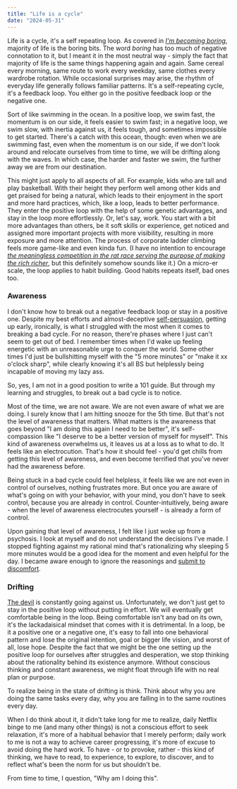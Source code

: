 ```yaml
---
title: "Life is a cycle"
date: "2024-05-31"
---
```



Life is a cycle, it's a self repeating loop. As covered in *[I'm becoming boring](I'm-Becoming-Boring)*, majority of life is the boring bits. The word *boring* has too much of negative connotation to it, but I meant it in the most neutral way - simply the fact that majority of life is the same things happening again and again. Same cereal every morning, same route to work every weekday, same clothes every wardrobe rotation. While occasional surprises may arise, the rhythm of everyday life generally follows familiar patterns. It's a self-repeating cycle, it's a feedback loop. You either go in the positive feedback loop or the negative one.

Sort of like swimming in the ocean. In a positive loop, we swim fast, the momentum is on our side, it feels easier to swim fast; in a negative loop, we swim slow, with inertia against us, it feels tough, and sometimes impossible to get started. There's a catch with this ocean, though: even when we are swimming fast, even when the momentum is on our side, if we don't look around and relocate ourselves from time to time, we will be drifting along with the waves. In which case, the harder and faster we swim, the further away we are from our destination. 

This might just apply to all aspects of all.
For example, kids who are tall and play basketball. With their height they perform well among other kids and get praised for being a natural, which leads to their enjoyment in the sport and more hard practices, which, like a loop, leads to better performance. They enter the positive loop with the help of some genetic advantages, and stay in the loop more effortlessly.
Or,  let's say, work. You start with a bit more advantages than others, be it soft skills or experience, get noticed and assigned more important projects with more visibility, resulting in more exposure and more attention. The process of corporate ladder climbing feels more game-like and even kinda fun. (I have no intention to encourage [*the meaningless competition in the rat race serving the purpose of making the rich richer*](https://www.reddit.com/r/ChineseLanguage/comments/tfdjwd/comment/i0vsg12/?utm_source=share&utm_medium=web3x&utm_name=web3xcss&utm_term=1&utm_content=share_button), but this definitely somehow sounds like it.)
On a micro-er scale, the loop applies to habit building. Good habits repeats itself, bad ones too. 


### Awareness

I don't know how to break out a negative feedback loop or stay in a positive one. Despite my best efforts and almost-deceptive [self-persuasion](mornings-are-underrated), getting up early, ironically, is what I struggled with the most when it comes to breaking a bad cycle. For no reason, there're phases where I just can't seem to get out of bed. I remember times when I'd wake up feeling energetic with an unreasonable urge to conquer the world. Some other times I'd just be bullshitting myself with the "5 more minutes" or "make it xx o'clock sharp", while clearly knowing it's all BS but helplessly being incapable of moving my lazy ass.

So, yes, I am not in a good position to write a 101 guide. But through my learning and struggles, to break out a bad cycle is to notice.

Most of the time, we are not aware. We are not even aware of what we are doing. I surely know that I am hitting snooze for the 5th time. But that's not the level of awareness that matters. What matters is the awareness that goes beyond "I am doing this again I need to be better", it's self-compassion like "I deserve to be a better version of myself for myself". This kind of awareness overwhelms us, it leaves us at a loss as to what to do. It feels like an electrocution. That's how it should feel - you'd get chills from getting this level of awareness, and even become terrified that you've never had the awareness before.

Being stuck in a bad cycle could feel helpless, it feels like we are not even in control of ourselves, nothing frustrates more. But once you are aware of what's going on with your behavior, with your mind, you don't have to seek control, because you are already in control. Counter-intuitively, being aware - when the level of awareness electrocutes yourself - is already a form of control. 

Upon gaining that level of awareness, I felt like I just woke up from a psychosis. I look at myself and do not understand the decisions I've made. I stopped fighting against my rational mind that's rationalizing why sleeping 5 more minutes would be a good idea for the moment and even helpful for the day. I became aware enough to ignore the reasonings and [submit to discomfort](getting-up-early).


### Drifting

[The devil](https://www.amazon.sg/Outwitting-Devil-Secret-Freedom-Success/dp/1469259036) is constantly going against us. Unfortunately, we don't just get to stay in the positive loop without putting in effort. We will eventually get comfortable being in the loop. Being comfortable isn't any bad on its own, it's the lackadaisical mindset that comes with it is detrimental. In a loop, be it a positive one or a negative one, it's easy to fall into one behavioral pattern and lose the original intention, goal or bigger life vision, and worst of all, lose hope. Despite the fact that we might be the one setting up the positive loop for ourselves after struggles and desperation, we stop thinking about the rationality behind its existence anymore. Without conscious thinking and constant awareness, we might float through life with no real plan or purpose.  

To realize being in the state of drifting is think. Think about why you are doing the same tasks every day, why you are falling in to the same routines every day.

When I do think about it, it didn't take long for me to realize, daily Netflix binge to me (and many other things) is not a conscious effort to seek relaxation, it's more of a habitual behavior that I merely perform; daily work to me is not a way to achieve career progressing, it's more of excuse to avoid doing the hard work. To have - or to provoke, rather - this kind of thinking, we have to read, to experience, to explore, to discover, and to reflect what's been the norm for us but shouldn't be.  

From time to time, I question, "Why am I doing this".
